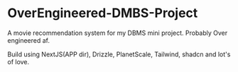 

# OverEngineered-DMBS-Project
A movie recommendation system for my DBMS mini project. Probably Over engineered af.

Build using NextJS(APP dir), Drizzle, PlanetScale, Tailwind, shadcn and lot's of love.

